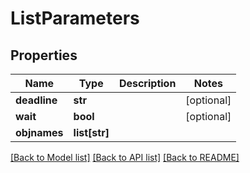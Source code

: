 # ListParameters

## Properties
Name | Type | Description | Notes
------------ | ------------- | ------------- | -------------
**deadline** | **str** |  | [optional] 
**wait** | **bool** |  | [optional] 
**objnames** | **list[str]** |  | 

[[Back to Model list]](../README.md#documentation-for-models) [[Back to API list]](../README.md#documentation-for-api-endpoints) [[Back to README]](../README.md)



